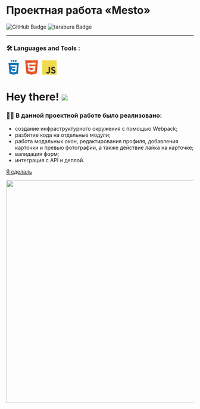 # Проектная работа «Mesto»
<div id="badges">
  <img src="https://img.shields.io/badge/GitHub-green?style=for-the-badge&logo=github&logoColor=white" alt="GitHub Badge"/>
  <img src="https://img.shields.io/badge/tara%20bura-blue?style=for-the-badge&logo=github&logoColor=white" alt="tarabura Badge"/>
</div>

---

### :hammer_and_wrench: Languages and Tools :
<div>
  <img src="https://github.com/devicons/devicon/blob/master/icons/css3/css3-plain-wordmark.svg"  title="CSS3" alt="CSS" width="40" height="40"/>&nbsp;
  <img src="https://github.com/devicons/devicon/blob/master/icons/html5/html5-original.svg" title="HTML5" alt="HTML" width="40" height="40"/>&nbsp;
  <img src="https://github.com/devicons/devicon/blob/master/icons/javascript/javascript-original.svg" title="JavaScript" alt="JavaScript" width="40" height="40"/>&nbsp;
</div>

<h1>
  Hey there!
  <img src="https://media.giphy.com/media/hvRJCLFzcasrR4ia7z/giphy.gif" width="30px"/>
</h1>

### :woman_technologist: В данной проектной работе было реализовано:
- создание инфраструктурного окружения с помощью Webpack;
- разбитие кода на отдельные модули;
- работа модальных окон, редактирования профиля, добавления карточки и превью фотографии, а также действие лайка на карточке;
- валидация форм;
- интеграция с API и деплой.

 [Я сделаль](https://TaraBura.github.io/mesto-project-ff)
 
<img src="https://i.giphy.com/media/v1.Y2lkPTc5MGI3NjExeThpbzgxMmY5NjNzNnp5MHVtd3dhdnFzbThwYnNzbWtnbWlreTZ0dCZlcD12MV9pbnRlcm5hbF9naWZfYnlfaWQmY3Q9cw/smGCEo5zsAXtK4bqAT/giphy.gif" width="600" height="600"/>
